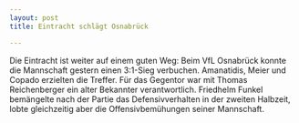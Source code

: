 ```yaml
---
layout: post
title: Eintracht schlägt Osnabrück

---
```


Die Eintracht ist weiter auf einem guten Weg: Beim VfL Osnabrück konnte die Mannschaft gestern einen 3:1-Sieg verbuchen. Amanatidis, Meier und Copado erzielten die Treffer. Für das Gegentor war mit Thomas Reichenberger ein alter Bekannter verantwortlich. Friedhelm Funkel bemängelte nach der Partie das Defensivverhalten in der zweiten Halbzeit, lobte gleichzeitig aber die Offensivbemühungen seiner Mannschaft.


